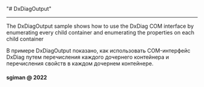 "# DxDiagOutput" 

---------------------------------------------------------------------------------
The DxDiagOutput sample shows how to use the DxDiag COM interface by enumerating every child container and enumerating the properties on each child container

В примере DxDiagOutput показано, как использовать COM-интерфейс DxDiag 
путем перечисления каждого дочернего контейнера 
и перечисления свойств в каждом дочернем контейнере.


#### sgiman @ 2022
